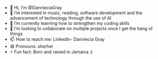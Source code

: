 - 👋 Hi, I’m @DannieciaGray
- 👀 I’m interested in music, reading, software development and the advancement of technology through the use of AI
- 🌱 I’m currently learning how to strengthen my coding skills 
- 💞️ I’m looking to collaborate on multiple projects once I get the hang of things
- 📫 How to reach me: LinkedIn- Danniecia Gray
- 😄 Pronouns: she/her
- ⚡ Fun fact: Born and raised in Jamaica :)

<!---
DannieciaGray/DannieciaGray is a ✨ special ✨ repository because its `README.md` (this file) appears on your GitHub profile.
You can click the Preview link to take a look at your changes.
--->
